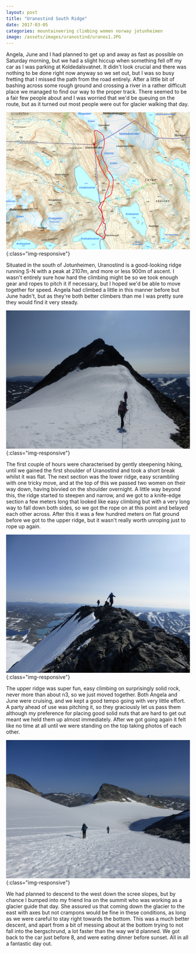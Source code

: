 ```yaml
---
layout: post
title: "Uranostind South Ridge"
date: 2017-03-05
categories: mountaineering climbing women norway jotunheimen
image: /assets/images/uranostind/uranos1.JPG
---
```


Angela, June and I had planned to get up and away as fast as possible on Saturday morning, but we had a slight hiccup when something fell off my car as I was parking at Koldedalsvatnet. It didn't look crucial and there was nothing to be done right now anyway so we set out, but I was so busy fretting that I missed the path from the road entirely. After a little bit of bashing across some rough ground and crossing a river in a rather difficult place we managed to find our way to the proper track. There seemed to be a fair few people about and I was worried that we'd be queuing on the route, but as it turned out most people were out for glacier walking that day.

![Uranostind_map](/assets/images/uranostind/uranostind_map.jpg){:class="img-responsive"}

Situated in the south of Jotunheimen, Uranostind is a good-looking ridge running S-N with a peak at 2107m, and more or less 900m of ascent. I wasn't entirely sure how hard the climbing might be so we took enough gear and ropes to pitch it if necessary, but I hoped we'd be able to move together for speed. Angela had climbed a little in this manner before but June hadn't, but as they're both better climbers than me I was pretty sure they would find it very steady.

![Uranostind](/assets/images/uranostind/uranos2.JPG){:class="img-responsive"}

The first couple of hours were characterised by gently steepening hiking, until we gained the first shoulder of Uranostind and took a short break whilst it was flat. The next section was the lower ridge, easy scrambling with one tricky move, and at the top of this we passed two women on their way down, having bivvied on the shoulder overnight. A little way beyond this, the ridge started to steepen and narrow, and we got to a knife-edge section a few meters long that looked like easy climbing but with a very long way to fall down both sides, so we got the rope on at this point and belayed each other across. After this it was a few hundred meters on flat ground before we got to the upper ridge, but it wasn't really worth unroping just to rope up again.

![Uranostind](/assets/images/uranostind/uranos3.JPG){:class="img-responsive"}

The upper ridge was super fun, easy climbing on surprisingly solid rock, never more than about n3, so we just moved together. Both Angela and June were cruising, and we kept a good tempo going with very little effort. A party ahead of use was pitching it, so they graciously let us pass them although my preference for placing good solid nuts that are hard to get out meant we held them up almost immediately. After we got going again it felt like no time at all until we were standing on the top taking photos of each other.

![Uranostind](/assets/images/uranostind/uranos4.JPG){:class="img-responsive"}

We had planned to descend to the west down the scree slopes, but by chance I bumped into my friend Ina on the summit who was working as a glacier guide that day. She assured us that coming down the glacier to the east with axes but not crampons would be fine in these conditions, as long as we were careful to stay right towards the bottom. This was a much better descent, and apart from a bit of messing about at the bottom trying to not fall into the bergschrund, a lot faster than the way we'd planned. We got back to the car just before 8, and were eating dinner before sunset. All in all a fantastic day out.




